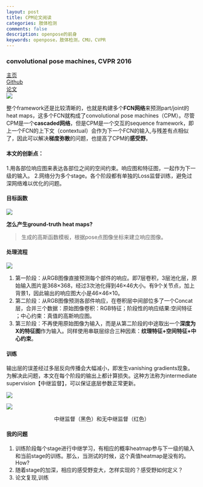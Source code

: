 ```yaml
---
layout: post
title: CPM论文阅读
categories: 肢体检测
comments: false
description: openpose的前身
keywords: openpose，肢体检测，CMU，CVPR
---
```

### convolutional pose machines, CVPR 2016
[主页](http://pearl.vasc.ri.cmu.edu/cpm/index.html)<br>
[Github](https://github.com/shihenw/convolutional-pose-machines-release)<br>
[论文](https://arxiv.org/abs/1602.00134)<br>
![](http://p5iojc2zy.bkt.clouddn.com/_posts/_image/2018-03-14-15-14-21.jpg)

整个framework还是比较清晰的，也就是构建多个**FCN网络**来预测part/joint的heat maps，这多个FCN就构成了convolutional pose machines（CPM）。尽管CPM是一个**cascaded网络**，但是CPM是一个交互的sequence framework，即上一个FCN的上下文（contextual）会作为下一个FCN的输入,与残差有点相似了，因此可以解决**梯度弥散**的问题，也提高了CPM的**感受野**。
#### 本文的创新点： 
1.用各部位响应图来表达各部位之间的空间约束。响应图和特征图，一起作为下一级的输入。 
2.网络分为多个stage。各个阶段都有单独的Loss监督训练，避免过深网络难以优化的问题。 

#### 目标函数

![](http://p5iojc2zy.bkt.clouddn.com/_posts/_image/2018-03-14-22-45-14.jpg)

**怎么产生ground-truth heat maps?**
>生成的高斯函数模板，根据pose点图像坐标来建立响应图像。

#### 处理流程


![](http://p5iojc2zy.bkt.clouddn.com/_posts/_image/2018-03-14-20-29-34.jpg)

1. 第一阶段：从RGB图像直接预测每个部件的响应。即7层卷积，3层池化层，原始输入图片是368×368，经过3次池化得到46×46大小。有9个关节点，加上背景1，因此输出的响应图大小是46×46×10。<br>
2. 第二阶段：从RGB图像预测各部件响应，在卷积层中间部位多了一个Concat层，合并三个数据：原始图像卷积：RGB特征；阶段性的响应结果:空间特征 ；中心约束：真值的高斯响应图。  
3. 第三阶段：不再使用原始图像为输入，而是从第二阶段的中途取出一个**深度为X的特征图**作为输入。同样使用串联层综合三种因素：**纹理特征+空间特征+中心约束**。   

#### 训练
输出层的误差经过多层反向传播会大幅减小，即发生vanishing gradients现象。为解决此问题，本文在每个阶段的输出上都计算损失。这种方法称为intermediate supervision【中继监督】，可以保证底层参数正常更新。 

![](http://p5iojc2zy.bkt.clouddn.com/_posts/_image/2018-03-14-20-29-52.jpg)

![](http://p5iojc2zy.bkt.clouddn.com/_posts/_image/2018-03-14-20-34-28.jpg)  
<center>中继监督（黑色）和无中继监督（红色）</center>

#### 我的问题
1. 训练阶段每个stage进行中继学习，有相应的概率heatmap参与下一级的输入和当前stage的训练。那么，当测试的时候，这个真值heatmap是没有的。How? <br>
2. 随着stage的加深，相应的感受野变大，怎样实现的？感受野如何定义？<br>
3. 论文复现,训练 <br>